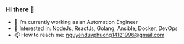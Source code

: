 ### Hi there 👋


- 🔭 I’m currently working as an Automation Engineer
- 🌱 Interested in: NodeJs, ReactJs, Golang, Ansible, Docker, DevOps
- 📫 How to reach me: nguyenduyphuong14121996@gmail.com 

